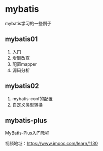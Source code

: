 # mybatis

mybatis学习的一些例子

## mybatis01

1. 入门
2. 增删改查
3. 配置mapper
4. 源码分析

## mybatis02

1. mybatis-conf的配置
2. 自定义类型转换

## mybatis-plus

MyBatis-Plus入门教程

视频地址：<https://www.imooc.com/learn/1130>

